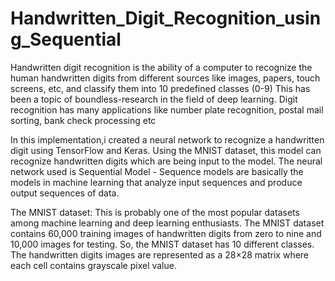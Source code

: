 # Handwritten_Digit_Recognition_using_Sequential
Handwritten digit recognition is the ability of a computer to recognize the human handwritten digits from different sources like images, papers, touch screens, etc, and classify them into 10 predefined classes (0-9)
This has been a topic of boundless-research in the field of deep learning. Digit recognition has many applications like number plate recognition, postal mail sorting, bank check processing etc


In this implementation,i created a neural network to recognize a handwritten digit using TensorFlow and Keras. Using the MNIST dataset, this model can recognize handwritten digits which are being input to the model.
The neural network used is Sequential Model - Sequence models are basically the models in machine learning that analyze input sequences and produce output sequences of data.


The MNIST dataset:
This is probably one of the most popular datasets among machine learning and deep learning enthusiasts. The MNIST dataset contains 60,000 training images of handwritten digits from zero to nine and 10,000 images for testing. So, the MNIST dataset has 10 different classes. The handwritten digits images are represented as a 28×28 matrix where each cell contains grayscale pixel value.

